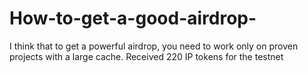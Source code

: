 # How-to-get-a-good-airdrop-
I think that to get a powerful airdrop, you need to work only on proven projects with a large cache.
Received 220 IP tokens for the testnet
